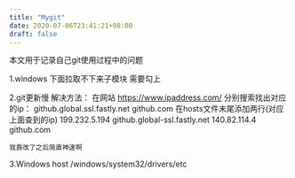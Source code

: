 ```yaml
---
title: "Mygit"
date: 2020-07-06T23:41:21+08:00
draft: false
---
```


本文用于记录自己git使用过程中的问题

1.windows 下面拉取不下来子模块
需要勾上

2.git更新慢
解决方法：
   在网站 https://www.ipaddress.com/ 分别搜索找出对应的ip：
      github.global.ssl.fastly.net 
      github.com
  在hosts文件末尾添加两行(对应上面查到的ip)
      199.232.5.194  github.global-ssl.fastly.net
      140.82.114.4  github.com

    我靠改了之后简直神速啊
3.Windows host
/windows/system32/drivers/etc
